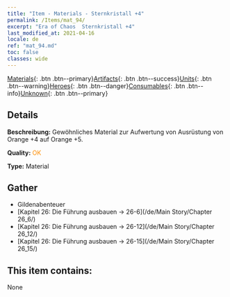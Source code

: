 ```yaml
---
title: "Item - Materials - Sternkristall +4"
permalink: /Items/mat_94/
excerpt: "Era of Chaos  Sternkristall +4"
last_modified_at: 2021-04-16
locale: de
ref: "mat_94.md"
toc: false
classes: wide
---
```

 [Materials](/de/Items/){: .btn .btn--primary}[Artifacts](/de/Items/Artifacts/){: .btn .btn--success}[Units](/de/Items/Units/){: .btn .btn--warning}[Heroes](/de/Items/Heroes/){: .btn .btn--danger}[Consumables](/de/Items/Consumables/){: .btn .btn--info}[Unknown](/de/Items/Unknown/){: .btn .btn--primary}

## Details
 **Beschreibung:** Gewöhnliches Material zur Aufwertung von Ausrüstung von Orange +4 auf Orange +5.

 **Quality:** <span style="color: #FF8C00">OK</span>

 **Type:** Material

## Gather

*    Gildenabenteuer 
*    [Kapitel 26: Die Führung ausbauen -> 26-6](/de/Main Story/Chapter 26_6/) 
*    [Kapitel 26: Die Führung ausbauen -> 26-12](/de/Main Story/Chapter 26_12/) 
*    [Kapitel 26: Die Führung ausbauen -> 26-15](/de/Main Story/Chapter 26_15/) 

## This item contains:

  None

